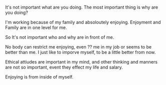It's not important what are you doing. The most important thing is why are you doing?

I'm working because of my family and absoloutely enjoying. Enjoyment and Family are in one level for me.

So It's not important who and why are in front of me. 

No body can restrict me enjoying, even ?? me in my job or seems to be better than me. I just like to imporve myself, to be a little better from now.

Ethical attiudes are important in my mind, and other thinking and manners are not so important, event they effect my life and salary. 

Enjoying is from inside of myself.
